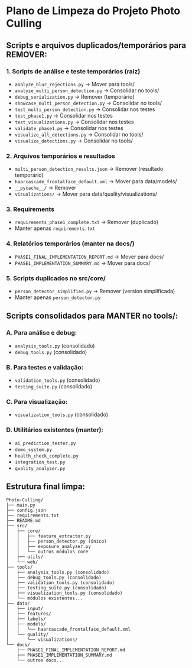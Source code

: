 # Plano de Limpeza do Projeto Photo Culling

## Scripts e arquivos duplicados/temporários para REMOVER:

### 1. Scripts de análise e teste temporários (raiz)
- `analyze_blur_rejections.py` → Mover para tools/
- `analyze_multi_person_detection.py` → Consolidar no tools/
- `debug_serialization.py` → Remover (temporário)
- `showcase_multi_person_detection.py` → Consolidar no tools/
- `test_multi_person_detection.py` → Consolidar nos testes
- `test_phase1.py` → Consolidar nos testes
- `test_visualizations.py` → Consolidar nos testes  
- `validate_phase1.py` → Consolidar nos testes
- `visualize_all_detections.py` → Consolidar no tools/
- `visualize_detections.py` → Consolidar no tools/

### 2. Arquivos temporários e resultados
- `multi_person_detection_results.json` → Remover (resultado temporário)
- `haarcascade_frontalface_default.xml` → Mover para data/models/
- `__pycache__/` → Remover
- `visualizations/` → Mover para data/quality/visualizations/

### 3. Requirements
- `requirements_phase1_complete.txt` → Remover (duplicado)
- Manter apenas `requirements.txt`

### 4. Relatórios temporários (manter na docs/)
- `PHASE1_FINAL_IMPLEMENTATION_REPORT.md` → Mover para docs/
- `PHASE1_IMPLEMENTATION_SUMMARY.md` → Mover para docs/

### 5. Scripts duplicados no src/core/
- `person_detector_simplified.py` → Remover (version simplificada)
- Manter apenas `person_detector.py`

## Scripts consolidados para MANTER no tools/:

### A. Para análise e debug:
- `analysis_tools.py` (consolidado)
- `debug_tools.py` (consolidado)  

### B. Para testes e validação:
- `validation_tools.py` (consolidado)
- `testing_suite.py` (consolidado)

### C. Para visualização:
- `visualization_tools.py` (consolidado)

### D. Utilitários existentes (manter):
- `ai_prediction_tester.py`
- `demo_system.py`
- `health_check_complete.py`
- `integration_test.py`
- `quality_analyzer.py`

## Estrutura final limpa:

```
Photo-Culling/
├── main.py
├── config.json
├── requirements.txt
├── README.md
├── src/
│   ├── core/
│   │   ├── feature_extractor.py
│   │   ├── person_detector.py (único)
│   │   ├── exposure_analyzer.py
│   │   └── outros módulos core
│   ├── utils/
│   └── web/
├── tools/
│   ├── analysis_tools.py (consolidado)
│   ├── debug_tools.py (consolidado)
│   ├── validation_tools.py (consolidado)
│   ├── testing_suite.py (consolidado)
│   ├── visualization_tools.py (consolidado)
│   └── módulos existentes...
├── data/
│   ├── input/
│   ├── features/
│   ├── labels/
│   ├── models/
│   │   └── haarcascade_frontalface_default.xml
│   └── quality/
│       └── visualizations/
└── docs/
    ├── PHASE1_FINAL_IMPLEMENTATION_REPORT.md
    ├── PHASE1_IMPLEMENTATION_SUMMARY.md
    └── outros docs...
```
